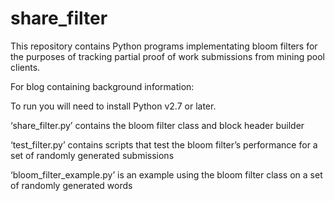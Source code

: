 # share_filter

This repository contains Python programs implementating bloom filters for the purposes of tracking partial 
proof of work submissions from mining pool clients. 

For blog containing background information: <insert URL here>

To run you will need to install Python v2.7 or later.

‘share_filter.py’ contains the bloom filter class and block header builder 

‘test_filter.py’ contains scripts that test the bloom filter’s performance for a set of randomly generated submissions

‘bloom_filter_example.py’ is an example using the bloom filter class on a set of randomly generated words 
